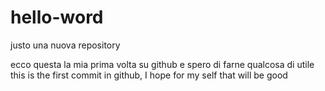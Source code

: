 # hello-word
justo una nuova repository

ecco questa la mia prima volta su github e spero di farne qualcosa di utile
this is the first commit in github, I hope for my self that will be good
